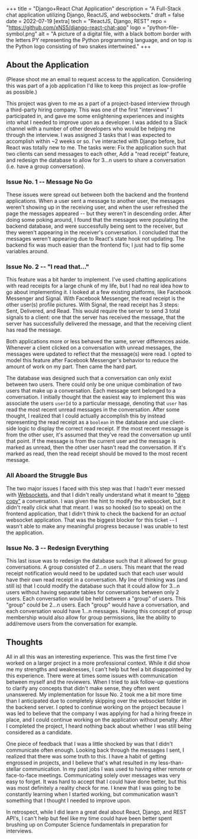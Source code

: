 +++
title = "Django+React Chat Application"
description = "A Full-Stack chat application utilizing Django, ReactJS, and websockets."
draft = false
date = 2022-07-19
[extra]
tech = "ReactJS, Django, REST"
repo = "https://github.com/xNS5/django-react-chat-app"
logo = "python-file-symbol.png"
alt = "A picture of a digital file, with a black bottom border with the letters PY representing the Python programming language, and on top is the Python logo consisting of two snakes intertwined."
+++

## About the Application

(Please shoot me an email to request access to the application. Considering this was part of a job application I'd like to keep this project as low-profile as possible.)

This project was given to me as a part of a project-based interview through a third-party hiring company. This was one of the first "interviews" I participated in, and gave me some enlightening
experiences and insights into what I needed to improve upon as a developer. I was added to a Slack channel with a number of other developers who would be helping me through the interview.
I was assigned 3 tasks that I was expected to accomplish within ~2 weeks or so. I've interacted with Django before, but React was totally new to me. The tasks were: Fix the application 
such that two clients can send messages to each other, Add a "read receipt" feature, and redesign the database to allow for 3...n users to share a conversation (i.e. have a group conversation).

### Issue No. 1 -- Message No Go

These issues were spread out between both the backend and the frontend applications. When a user sent a message to another user, the messages weren't showing up in the receiving user, and when the user
refreshed the page the messages appeared -- but they weren't in descending order. After doing some poking around, I found that the messages were populating the backend database, and were successfully being sent to
the receiver, but they weren't appearing in the receiver's conversation. I concluded that the messages weren't appearing due to React's state hook not updating. The backend fix was much easier than the frontend fix;
I just had to flip some variables around. 


### Issue No. 2 -- "I read that..."

This feature was a bit harder to implement. I've used chatting applications with read receipts for a large chunk of my life, but I had no real idea how to go about implementing it. I looked at a few existing
platforms, like Facebook Messenger and Signal. With Facebook Messenger, the read receipt is the other user(s) profile pictures. With Signal, the read receipt has 3 steps: Sent, Delivered, and Read. This would
require the server to send 3 total signals to a client: one that the server has received the message, that the server has successfully delivered the message, and that the receiving client has read the message. 

Both applications more or less behaved the same, server differences aside. Whenever a client clicked on a conversation with unread messages, the messages were updated to reflect that the message(s) were read.
I opted to model this feature after Facebook Messenger's behavior to reduce the amount of work on my part. Then came the hard part.

The database was designed such that a conversation can only exist between two users. There could only be one unique combination of two users that make up a conversation. Each message sent belonged to a conversation.
I initially thought that the easiest way to implement this was associate the users `userId` to a particular message, denoting that `user` has read the most recent unread messages in the conversation. After some thought,
I realized that I could actually accomplish this by instead representing the read receipt as a `boolean` in the database and use client-side logic to display the correct read receipt. If the most recent message
is from the other user, it's assumed that they've read the conversation up until that point. If the message is from the current user and the message is marked as unread, then the other user hasn't read the conversation.
If it's marked as read, then the read receipt should be moved to the most recent message. 


### All Aboard the Struggle Bus

The two major issues I faced with this step was that I hadn't ever messed with [Websockets](https://socket.io/), and that I didn't really understand what it meant to ["deep copy"](https://stackoverflow.com/questions/48710797/how-do-i-deep-clone-an-object-in-react) a conversation.
I was given the hint to modify the websocket, but it didn't really click what that meant. I was so hooked (so to speak) on the frontend application, that I didn't think to check the backend for an *actual* websocket application. That was the biggest
blocker for this ticket -- I wasn't able to make any meaningful progress because I was unable to test the application. 


### Issue No. 3 -- Redesign Everything

This last issue was to redesign the database such that it allowed for group conversations. A group consisted of 2...n users. This meant that the read receipt notification would need to be updated such that each
user would have their own read receipt in a conversation. My line of thinking was (and still is) that I could modify the database such that it could allow for 3...n users without having separate tables for conversations
between only 2 users. Each conversation would be held between a "group" of users. This "group" could be 2...n users. Each "group" would have a conversation, and each conversation would have 1...n messages. Having this concept
of group membership would also allow for group permissions, like the ability to add/remove users from the conversation for example. 


## Thoughts

All in all this was an interesting experience. This was the first time I've worked on a larger project in a more professional context. While it did show me my strengths and weaknesses, I can't help but
feel a bit disappointed by this experience. There were at times some issues with communication between myself and the reviewers. When I tried to ask follow-up questions to clarify any concepts that didn't make sense,
they often went unanswered. My implementation for Issue No. 2 took me a bit more time than I anticipated due to completely skipping over the websocket folder in the backend server. I opted to continue working on the project
because I was led to believe that the company I was applying for had a hiring freeze in place, and I could continue working on the application without penalty. After I completed the project, I heard nothing back
about whether I was still being considered as a candidate. 

One piece of feedback that I was a little shocked by was that I didn't communicate often enough. Looking back through the messages I sent, I realized that there was some truth to this. I have a habit of getting engrossed
in projects, and I believe that's what resulted in my less-than-stellar communication. In my past jobs I was used to having either remote or face-to-face meetings. Communicating solely over messages
was very easy to forget. It was hard to accept that I could have done better, but this was most definitely a reality check for me. I knew that I was going to be constantly learning
when I started working, but communication wasn't something that I thought I needed to improve upon.

In retrospect, while I did learn a great deal about React, Django, and REST API's, I can't help but feel like my time could have been better spent brushing up on 
Computer Science fundamentals in preparation for interviews.